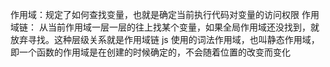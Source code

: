 作用域：规定了如何查找变量，也就是确定当前执行代码对变量的访问权限
作用域链： 从当前作用域一层一层的往上找某个变量，如果全局作用域还没找到，就放弃寻找。这种层级关系就是作用域链
js 使用的词法作用域，也叫静态作用域，即一个函数的作用域是在创建的时候确定的，不会随着位置的改变而变化
